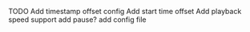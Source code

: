 TODO
Add timestamp offset config
Add start time offset
Add playback speed support
add pause?
add config file